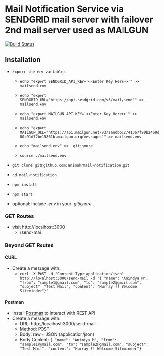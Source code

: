 # Mail Notification Service via SENDGRID mail server with failover 2nd mail server used as MAILGUN

[![Build Status](https://travis-ci.org/animuk/mail-notification.svg?branch=master)](https://travis-ci.org/animuk/mail-notification)


## Installation

* `Export the env variables`

    * `echo "export SENDGRID_API_KEY='<<Enter Key Here>>'" >> mailsend.env`
    * `echo "export SENDGRID_URL='https://api.sendgrid.com/v3/mail/send'" >> mailsend.env`
    * `echo "export MAILGUN_API_KEY='<<Enter Key Here>>'" >> mailsend.env`
    * `echo "export MAILGUN_URL='https://api.mailgun.net/v3/sandbox2741367f90b2469d80c91d72be15861b.mailgun.org/messages'" >> mailsend.env`

    * `echo "mailsend.env" >> .gitignore`
    * `source ./mailsend.env`
* `git clone git@github.com:animuk/mail-notification.git`
* `cd mail-notification`
* `npm install`
* `npm start`
* optional: include *.env* in your *.gitignore*

### GET Routes

* visit http://localhost:3000
  * /send-mail

### Beyond GET Routes

#### CURL

* Create a message with:
  * `curl -X POST -H "Content-Type:application/json" http://localhost:3000/send-mail -d '{ "name": "Anindya M", "from": "sample1@gmail.com", "to": "sample2@gmail.com", "subject": "Test Mail", "content": "Hurray !! Welcome Siteminder"}'`

#### Postman

* Install [Postman](https://www.getpostman.com/apps) to interact with REST API
* Create a message with:
  * URL: http://localhost:3000/send-mail
  * Method: POST
  * Body: raw + JSON (application/json)
  * Body Content: `{ "name": "Anindya M", "from": "sample1@gmail.com", "to": "sample2@gmail.com", "subject": "Test Mail", "content": "Hurray !! Welcome Siteminder"}`
